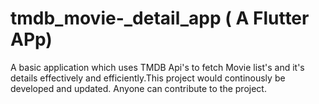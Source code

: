 # tmdb_movie-_detail_app ( A Flutter APp)
A basic application which uses TMDB Api's to fetch Movie list's and it's details effectively and efficiently.This project would continously be developed and updated. Anyone can contribute to the project.
